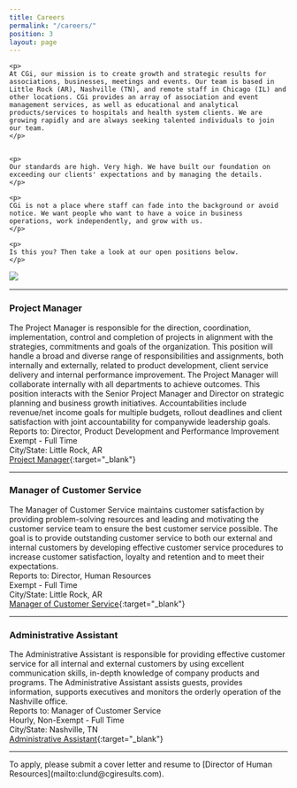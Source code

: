 ```yaml
---
title: Careers
permalink: "/careers/"
position: 3
layout: page
---
```



<div class="row mb-5 pb-4" style="margin-bottom: 1rem !important;">

  <div class="col-md-6">

    <p>
	At CGi, our mission is to create growth and strategic results for associations, businesses, meetings and events. Our team is based in Little Rock (AR), Nashville (TN), and remote staff in Chicago (IL) and other locations. CGi provides an array of association and event management services, as well as educational and analytical products/services to hospitals and health system clients. We are growing rapidly and are always seeking talented individuals to join our team.
    </p>


    <p>
    Our standards are high. Very high. We have built our foundation on exceeding our clients' expectations and by managing the details. 
    </p>

    <p>
    CGi is not a place where staff can fade into the background or avoid notice. We want people who want to have a voice in business operations, work independently, and grow with us. 
    </p>

    <p>
    Is this you? Then take a look at our open positions below.
    </p>

  </div>

  <div class="col-md-6">
    <img src="/uploads/Highland%20Ridge%20II.jpg" style="max-height: 375px;">
  </div>

</div>


<hr>


### Project Manager
The Project Manager is responsible for the direction, coordination, implementation, control and completion of projects in alignment with the strategies, commitments and goals of the organization. This position will handle a broad and diverse range of responsibilities and assignments, both internally and externally, related to product development, client service delivery and internal performance improvement. The Project Manager will collaborate internally with all departments to achieve outcomes. This position interacts with the Senior Project Manager and Director on strategic planning and business growth initiatives. Accountabilities include revenue/net income goals for multiple budgets, rollout deadlines and client satisfaction with joint accountability for companywide leadership goals. <br />
Reports to: Director, Product Development and Performance Improvement<br />
Exempt - Full Time<br />
City/State: Little Rock, AR<br />
[Project Manager](/uploads/Project-Manager.pdf){:target="_blank"}


<hr>


### Manager of Customer Service
The Manager of Customer Service maintains customer satisfaction by providing problem-solving resources and leading and motivating the customer service team to ensure the best customer service possible. The goal is to provide outstanding customer service to both our external and internal customers by developing effective customer service procedures to increase customer satisfaction, loyalty and retention and to meet their expectations.<br />
Reports to: Director, Human Resources<br />
Exempt - Full Time<br />
City/State: Little Rock, AR<br />
[Manager of Customer Service](/uploads/Manager-Customer-Service.pdf){:target="_blank"}


<hr>


### Administrative Assistant
The Administrative Assistant is responsible for providing effective customer service for all internal and external customers by using excellent communication skills, in-depth knowledge of company products and programs. The Administrative Assistant assists guests, provides information, supports executives and monitors the orderly operation of the Nashville office.<br />
Reports to: Manager of Customer Service<br />
Hourly, Non-Exempt - Full Time<br />
City/State: Nashville, TN<br />
[Administrative Assistant](/uploads/Admin_Assistant.pdf){:target="_blank"}


<hr>
To apply, please submit a cover letter and resume to [Director of Human Resources](mailto:clund@cgiresults.com).

